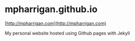 mpharrigan.github.io
====================

[http://mpharrigan.com](http://mpharrigan.com)

My personal website hosted using Github pages with Jekyll
